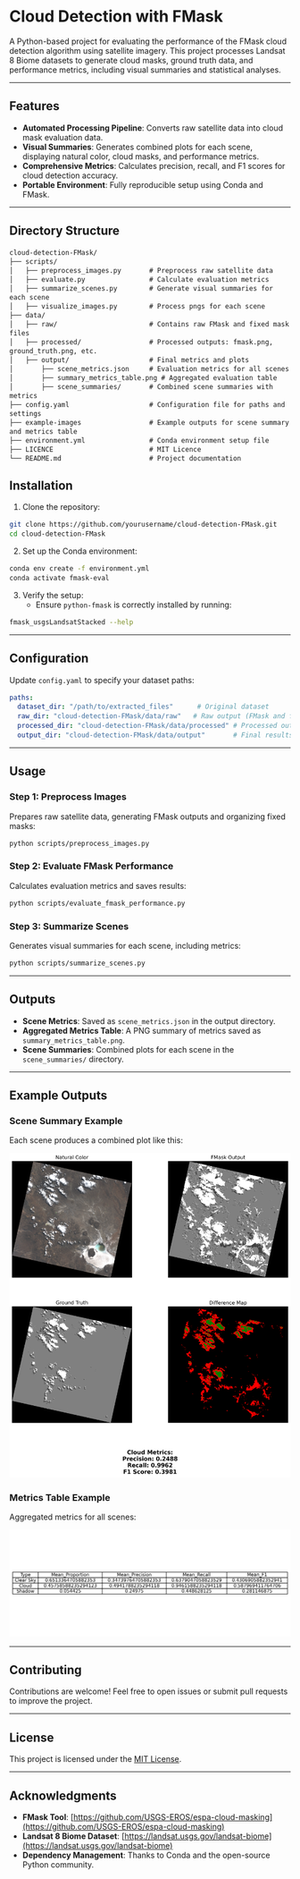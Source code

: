 # Cloud Detection with FMask

A Python-based project for evaluating the performance of the FMask cloud detection algorithm using satellite imagery. This project processes Landsat 8 Biome datasets to generate cloud masks, ground truth data, and performance metrics, including visual summaries and statistical analyses.

---

## Features

- **Automated Processing Pipeline**: Converts raw satellite data into cloud mask evaluation data.
- **Visual Summaries**: Generates combined plots for each scene, displaying natural color, cloud masks, and performance metrics.
- **Comprehensive Metrics**: Calculates precision, recall, and F1 scores for cloud detection accuracy.
- **Portable Environment**: Fully reproducible setup using Conda and FMask.

---

## Directory Structure

```plaintext
cloud-detection-FMask/
├── scripts/
│   ├── preprocess_images.py       # Preprocess raw satellite data
│   ├── evaluate.py                # Calculate evaluation metrics
│   ├── summarize_scenes.py        # Generate visual summaries for each scene
│   ├── visualize_images.py        # Process pngs for each scene
├── data/
│   ├── raw/                       # Contains raw FMask and fixed mask files
│   ├── processed/                 # Processed outputs: fmask.png, ground_truth.png, etc.
│   ├── output/                    # Final metrics and plots
│       ├── scene_metrics.json     # Evaluation metrics for all scenes
│       ├── summary_metrics_table.png # Aggregated evaluation table
│       ├── scene_summaries/       # Combined scene summaries with metrics
├── config.yaml                    # Configuration file for paths and settings
├── example-images                 # Example outputs for scene summary and metrics table
├── environment.yml                # Conda environment setup file
├── LICENCE                        # MIT Licence
└── README.md                      # Project documentation
```

## Installation

1. Clone the repository:
```bash
git clone https://github.com/yourusername/cloud-detection-FMask.git
cd cloud-detection-FMask
```

2. Set up the Conda environment:
```bash
conda env create -f environment.yml
conda activate fmask-eval
```

3. Verify the setup:
   - Ensure `python-fmask` is correctly installed by running:
```bash
fmask_usgsLandsatStacked --help
```

---

## Configuration

Update `config.yaml` to specify your dataset paths:
```yaml
paths:
  dataset_dir: "/path/to/extracted_files"      # Original dataset
  raw_dir: "cloud-detection-FMask/data/raw"   # Raw output (FMask and fixed masks)
  processed_dir: "cloud-detection-FMask/data/processed" # Processed outputs
  output_dir: "cloud-detection-FMask/data/output"       # Final results
```

---

## Usage

### Step 1: Preprocess Images
Prepares raw satellite data, generating FMask outputs and organizing fixed masks:
```bash
python scripts/preprocess_images.py
```

### Step 2: Evaluate FMask Performance
Calculates evaluation metrics and saves results:
```bash
python scripts/evaluate_fmask_performance.py
```

### Step 3: Summarize Scenes
Generates visual summaries for each scene, including metrics:
```bash
python scripts/summarize_scenes.py
```

---

## Outputs

- **Scene Metrics**: Saved as `scene_metrics.json` in the output directory.
- **Aggregated Metrics Table**: A PNG summary of metrics saved as `summary_metrics_table.png`.
- **Scene Summaries**: Combined plots for each scene in the `scene_summaries/` directory.

---

## Example Outputs

### Scene Summary Example
Each scene produces a combined plot like this:

![Example Scene Summary](example_images/example_scene_summary.png)

### Metrics Table Example
Aggregated metrics for all scenes:

![Summary Metrics Table](example_images/example_metrics_table.png)

---

## Contributing

Contributions are welcome! Feel free to open issues or submit pull requests to improve the project.

---

## License

This project is licensed under the [MIT License](LICENSE).

---

## Acknowledgments

- **FMask Tool**: [https://github.com/USGS-EROS/espa-cloud-masking](https://github.com/USGS-EROS/espa-cloud-masking)
- **Landsat 8 Biome Dataset**: [https://landsat.usgs.gov/landsat-biome](https://landsat.usgs.gov/landsat-biome)
- **Dependency Management**: Thanks to Conda and the open-source Python community.